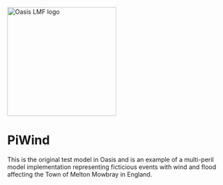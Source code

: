 <img src="https://oasislmf.org/packages/oasis_theme_package/themes/oasis_theme/assets/src/oasis-lmf-colour.png" alt="Oasis LMF logo" width="250"/>

# PiWind

This is the original test model in Oasis and is an example of a multi-peril model implementation representing ficticious events with wind and flood affecting the Town of Melton Mowbray in England.
